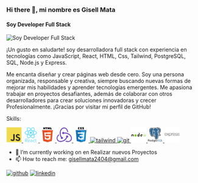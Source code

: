 ### Hi there 👋, mi nombre es Gisell Mata
#### Soy Developer Full Stack
![Soy Developer Full Stack](https://www.gifmaniacos.es/wp-content/uploads/2021/03/gifmaniacos.es-25-3.gif)

¡Un gusto en saludarte! soy desarrolladora full stack con experiencia en tecnologías como JavaScript, React, HTML, Css, Tailwind, PostgreSQL, SQL, Node.js y Express.

 Me encanta diseñar y crear páginas web desde cero. Soy una persona organizada, responsable y creativa, siempre buscando nuevas formas de mejorar mis habilidades y aprender tecnologías emergentes. Me apasiona trabajar en proyectos desafiantes, además de colaborar con otros desarrolladores para crear soluciones innovadoras y crecer Profesionalmente. ¡Gracias por visitar mi perfil de GitHub!

Skills: <p align="left">   <a     href="https://developer.mozilla.org/en-US/docs/Web/JavaScript"     target="_blank"     rel="noreferrer"   >     <img       src="https://raw.githubusercontent.com/devicons/devicon/master/icons/javascript/javascript-original.svg"       alt="javascript"       width="40"       height="40"     />   </a>   <a href="https://reactjs.org/" target="_blank" rel="noreferrer">     <img       src="https://raw.githubusercontent.com/devicons/devicon/master/icons/react/react-original-wordmark.svg"       alt="react"       width="40"       height="40"     />   </a>   <a href="https://www.w3.org/html/" target="_blank" rel="noreferrer">     <img       src="https://raw.githubusercontent.com/devicons/devicon/master/icons/html5/html5-original-wordmark.svg"       alt="html5"       width="40"       height="40"     />   </a>   <a href="https://redux.js.org" target="_blank" rel="noreferrer">     <img       src="https://raw.githubusercontent.com/devicons/devicon/master/icons/redux/redux-original.svg"       alt="redux"       width="40"       height="40"     />   </a>   <a href="https://www.w3schools.com/css/" target="_blank" rel="noreferrer">     <img       src="https://raw.githubusercontent.com/devicons/devicon/master/icons/css3/css3-original-wordmark.svg"       alt="css3"       width="40"       height="40"     />   </a>   <a href="https://tailwindcss.com/" target="_blank" rel="noreferrer">     <img       src="https://www.vectorlogo.zone/logos/tailwindcss/tailwindcss-icon.svg"       alt="tailwind"       width="40"       height="40"     />   </a>   <a href="https://git-scm.com/" target="_blank" rel="noreferrer">     <img       src="https://www.vectorlogo.zone/logos/git-scm/git-scm-icon.svg"       alt="git"       width="40"       height="40"     />   </a>   <a href="https://nodejs.org" target="_blank" rel="noreferrer">     <img       src="https://raw.githubusercontent.com/devicons/devicon/master/icons/nodejs/nodejs-original-wordmark.svg"       alt="nodejs"       width="40"       height="40"     />   </a>   <a href="https://www.postgresql.org" target="_blank" rel="noreferrer">     <img       src="https://raw.githubusercontent.com/devicons/devicon/master/icons/postgresql/postgresql-original-wordmark.svg"       alt="postgresql"       width="40"       height="40"     />   </a>    <a href="https://expressjs.com" target="_blank" rel="noreferrer">     <img       src="https://raw.githubusercontent.com/devicons/devicon/master/icons/express/express-original-wordmark.svg"       alt="express"       width="40"       height="40"     />   </a> </p>

 
 - 🔭 I’m currently working on  en Realizar nuevos Proyectos 
- 📫 How to reach me: gisellmata2404@gmail.com 


[<img src='https://cdn.jsdelivr.net/npm/simple-icons@3.0.1/icons/github.svg' alt='github' height='40'>](https://github.com/https://github.com/Gisell24)  [<img src='https://cdn.jsdelivr.net/npm/simple-icons@3.0.1/icons/linkedin.svg' alt='linkedin' height='40'>](https://www.linkedin.com/in/https://www.linkedin.com/in/gisell-mata-45aa38211//)
